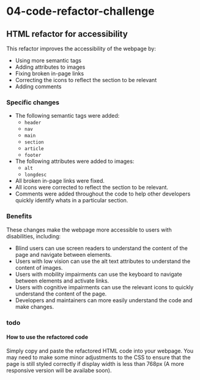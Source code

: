 # 04-code-refactor-challenge

## HTML refactor for accessibility

This refactor improves the accessibility of the webpage by:

* Using more semantic tags
* Adding attributes to images
* Fixing broken in-page links
* Correcting the icons to reflect the section to be relevant
* Adding comments

### Specific changes

* The following semantic tags were added:
    * `header`
    * `nav`
    * `main`
    * `section`
    * `article`
    * `footer`
* The following attributes were added to images:
    * `alt`
    * `longdesc`
* All broken in-page links were fixed.
* All icons were corrected to reflect the section to be relevant.
* Comments were added throughout the code to help other developers quickly identify whats in a particular section.

### Benefits

These changes make the webpage more accessible to users with disabilities, including:

* Blind users can use screen readers to understand the content of the page and navigate between elements.
* Users with low vision can use the alt text attributes to understand the content of images.
* Users with mobility impairments can use the keyboard to navigate between elements and activate links.
* Users with cognitive impairments can use the relevant icons to quickly understand the content of the page.
* Developers and maintainers can more easily understand the code and make changes.
### todo


#### How to use the refactored code

Simply copy and paste the refactored HTML code into your webpage. You may need to make some minor adjustments to the CSS to ensure that the page is still styled correctly if display width is less than 768px (A more responsive version will be availabe soon).


